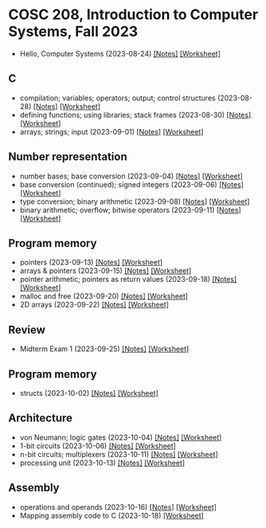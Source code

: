 # COSC 208, Introduction to Computer Systems, Fall 2023

* Hello, Computer Systems (2023-08-24) [[Notes]](2023-08-24.notes.html) 
[[Worksheet]](2023-08-24.worksheet.html)

## C
* compilation; variables; operators; output; control structures (2023-08-28) [[Notes]](2023-08-28.notes.html) 
[[Worksheet]](2023-08-28.worksheet.html)
* defining functions; using libraries; stack frames (2023-08-30) [[Notes]](2023-08-30.notes.html) 
[[Worksheet]](2023-08-30.worksheet.html)
* arrays; strings; input (2023-09-01) [[Notes]](2023-09-01.notes.html) 
[[Worksheet]](2023-09-01.worksheet.html)

## Number representation
* number bases; base conversion (2023-09-04) [[Notes]](2023-09-04.notes.html) 
[[Worksheet]](2023-09-04.worksheet.html)
* base conversion (continued); signed integers (2023-09-06) [[Notes]](2023-09-06.notes.html) 
[[Worksheet]](2023-09-06.worksheet.html)
* type conversion; binary arithmetic (2023-09-08) [[Notes]](2023-09-08.notes.html) 
[[Worksheet]](2023-09-08.worksheet.html)
*  binary arithmetic; overflow; bitwise operators (2023-09-11) [[Notes]](2023-09-11.notes.html) 
[[Worksheet]](2023-09-11.worksheet.html)

## Program memory
* pointers (2023-09-13) [[Notes]](2023-09-13.notes.html) 
[[Worksheet]](2023-09-13.worksheet.html)
* arrays & pointers (2023-09-15) [[Notes]](2023-09-15.notes.html) 
[[Worksheet]](2023-09-15.worksheet.html)
* pointer arithmetic; pointers as return values (2023-09-18) [[Notes]](2023-09-18.notes.html) 
[[Worksheet]](2023-09-18.worksheet.html)
* malloc and free (2023-09-20) [[Notes]](2023-09-20.notes.html) 
[[Worksheet]](2023-09-20.worksheet.html)
* 2D arrays (2023-09-22) [[Notes]](2023-09-22.notes.html) 
[[Worksheet]](2023-09-22.worksheet.html)

## Review
* Midterm Exam 1 (2023-09-25) [[Notes]](2023-09-25.notes.html) 
[[Worksheet]](2023-09-25.worksheet.html)

## Program memory
* structs (2023-10-02) [[Notes]](2023-10-02.notes.html) 
[[Worksheet]](2023-10-02.worksheet.html)

## Architecture
* von Neumann; logic gates (2023-10-04) [[Notes]](2023-10-04.notes.html) 
[[Worksheet]](2023-10-04.worksheet.html)
* 1-bit circuits (2023-10-06) [[Notes]](2023-10-06.notes.html) 
[[Worksheet]](2023-10-06.worksheet.html)
* n-bit circuits; multiplexers (2023-10-11) [[Notes]](2023-10-11.notes.html) 
[[Worksheet]](2023-10-11.worksheet.html)
* processing unit (2023-10-13) [[Notes]](2023-10-13.notes.html) 
[[Worksheet]](2023-10-13.worksheet.html)

## Assembly
* operations and operands (2023-10-16) [[Notes]](2023-10-16.notes.html) 
[[Worksheet]](2023-10-16.worksheet.html)
* Mapping assembly code to C (2023-10-18) [[Worksheet]](2023-10-18.worksheet.html)
